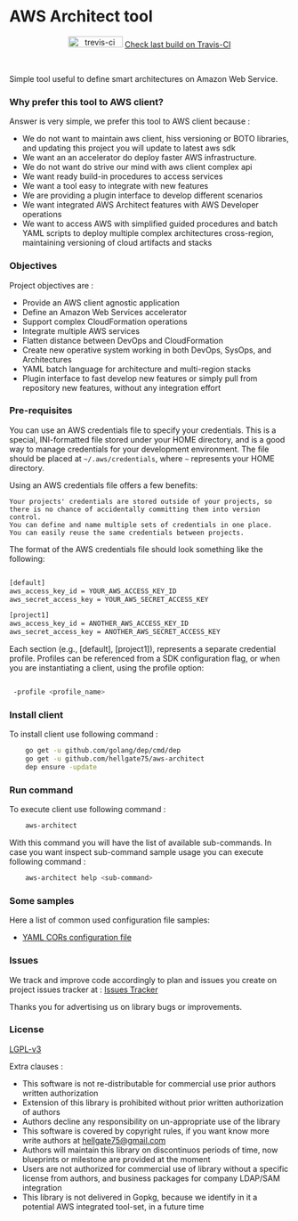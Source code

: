 # AWS Architect tool
<p align="center"><img src="https://travis-ci.org/hellgate75/aws-architect.svg?branch=master" alt="trevis-ci" width="98" height="20" />&nbsp;<a href="https://travis-ci.org/hellgate75/aws-architect">Check last build on Travis-CI</a></p><br/>

Simple tool useful to define smart architectures on Amazon Web Service.


### Why prefer this tool to AWS client?

Answer is very simple, we prefer this tool to AWS client because :

* We do not want to maintain aws client, hiss versioning or BOTO libraries, and updating this project you will update to latest aws sdk
* We want an an accelerator do deploy faster AWS infrastructure.
* We do not want do strive our mind with aws client complex api
* We want ready build-in procedures to access services
* We want a tool easy to integrate with new features
* We are providing a plugin interface to develop different scenarios
* We want integrated AWS Architect features with AWS Developer operations
* We want to access AWS with simplified guided procedures and batch YAML scripts to deploy multiple complex architectures cross-region, maintaining versioning of cloud artifacts and stacks


### Objectives

Project objectives are :

* Provide an AWS client agnostic application
* Define an Amazon Web Services accelerator
* Support complex CloudFormation operations
* Integrate multiple AWS services
* Flatten distance between DevOps and CloudFormation
* Create new operative system working in both DevOps, SysOps, and Architectures
* YAML batch language for architecture and multi-region stacks
* Plugin interface to fast develop new features or simply pull from repository new features, without any integration effort


### Pre-requisites

You can use an AWS credentials file to specify your credentials. This is a special, INI-formatted file stored under your HOME directory, and is a good way to manage credentials for your development environment. The file should be placed at `~/.aws/credentials`, where `~` represents your HOME directory.

Using an AWS credentials file offers a few benefits:

    Your projects' credentials are stored outside of your projects, so there is no chance of accidentally committing them into version control.
    You can define and name multiple sets of credentials in one place.
    You can easily reuse the same credentials between projects.

The format of the AWS credentials file should look something like the following:
```bash

[default]
aws_access_key_id = YOUR_AWS_ACCESS_KEY_ID
aws_secret_access_key = YOUR_AWS_SECRET_ACCESS_KEY

[project1]
aws_access_key_id = ANOTHER_AWS_ACCESS_KEY_ID
aws_secret_access_key = ANOTHER_AWS_SECRET_ACCESS_KEY

```

Each section (e.g., [default], [project1]), represents a separate credential profile. Profiles can be referenced from a SDK configuration flag, or when you are instantiating a client, using the profile option:

```bash

 -profile <profile_name>

```


### Install client

To install client use following command :

```bash
    go get -u github.com/golang/dep/cmd/dep
    go get -u github.com/hellgate75/aws-architect
    dep ensure -update
```


### Run command

To execute client use following command :

```bash
    aws-architect
```

With this command you will have the list of available sub-commands. In case you want inspect sub-command sample usage you can execute following command :

 ```bash
     aws-architect help <sub-command> 
 ```


### Some samples

Here a list of common used configuration file samples:

* [YAML CORs configuration file](samples/cors.yml)


### Issues

We track and improve code accordingly to plan and issues you create on project issues tracker at :
[Issues Tracker](https://github.com/hellgate75/aws-architect/issues)


Thanks you for advertising us on library bugs or improvements.


### License

[LGPL-v3](/LICENSE)

Extra clauses :

* This software is not re-distributable for commercial use prior authors written authorization 
* Extension of this library is prohibited without prior written authorization of authors
* Authors decline any responsibility on un-appropriate use of the library
* This software is covered by copyright rules, if you want know more write authors at hellgate75@gmail.com
* Authors will maintain this library on discontinuos periods of time, now blueprints or milestone are provided at the moment
* Users are not authorized for commercial use of library without a specific license from authors, and business packages for company LDAP/SAM integration
* This library is not delivered in Gopkg, because we identify in it a potential AWS integrated tool-set, in a future time
